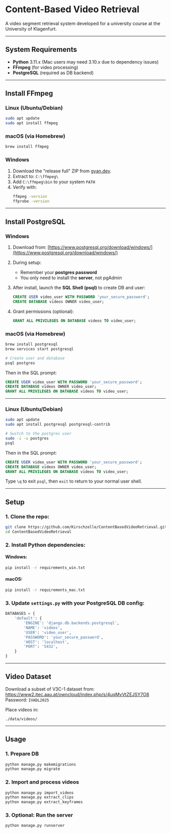 # Content-Based Video Retrieval  
A video segment retrieval system developed for a university course at the University of Klagenfurt.

---

## System Requirements

- **Python** 3.11.x (Mac users may need 3.10.x due to dependency issues)
- **FFmpeg** (for video processing)
- **PostgreSQL** (required as DB backend)

---

## Install FFmpeg

### Linux (Ubuntu/Debian)
```bash
sudo apt update
sudo apt install ffmpeg
```

### macOS (via Homebrew)
```bash
brew install ffmpeg
```

### Windows
1. Download the "release full" ZIP from [gyan.dev](https://www.gyan.dev/ffmpeg/builds/).
2. Extract to: `C:\ffmpeg\`
3. Add `C:\ffmpeg\bin` to your system `PATH`
4. Verify with:
   ```bash
   ffmpeg -version
   ffprobe -version
   ```

---

## Install PostgreSQL

### Windows
1. Download from: [https://www.postgresql.org/download/windows/](https://www.postgresql.org/download/windows/)
2. During setup:
   - Remember your **postgres password**
   - You only need to install the **server**, not pgAdmin
3. After install, launch the **SQL Shell (psql)** to create DB and user:
   ```sql
   CREATE USER video_user WITH PASSWORD 'your_secure_password';
   CREATE DATABASE videos OWNER video_user;
   ```

4. Grant permissions (optional):
   ```sql
   GRANT ALL PRIVILEGES ON DATABASE videos TO video_user;
   ```

### macOS (via Homebrew)
```bash
brew install postgresql
brew services start postgresql

# Create user and database
psql postgres
```
Then in the SQL prompt:
```sql
CREATE USER video_user WITH PASSWORD 'your_secure_password';
CREATE DATABASE videos OWNER video_user;
GRANT ALL PRIVILEGES ON DATABASE videos TO video_user;
```

---

### Linux (Ubuntu/Debian)
```bash
sudo apt update
sudo apt install postgresql postgresql-contrib

# Switch to the postgres user
sudo -i -u postgres
psql
```
Then in the SQL prompt:
```sql
CREATE USER video_user WITH PASSWORD 'your_secure_password';
CREATE DATABASE videos OWNER video_user;
GRANT ALL PRIVILEGES ON DATABASE videos TO video_user;
```
Type `\q` to exit `psql`, then `exit` to return to your normal user shell.

---

## Setup

### 1. Clone the repo:
```bash
git clone https://github.com/Kirschzelle/ContentBasedVideoRetrieval.git
cd ContentBasedVideoRetrieval
```

### 2. Install Python dependencies:

#### Windows:
```bash
pip install -r requirements_win.txt
```

#### macOS:
```bash
pip install -r requirements_mac.txt
```

### 3. Update `settings.py` with your PostgreSQL DB config:
```python
DATABASES = {
    'default': {
        'ENGINE': 'django.db.backends.postgresql',
        'NAME': 'videos',
        'USER': 'video_user',
        'PASSWORD': 'your_secure_password',
        'HOST': 'localhost',
        'PORT': '5432',
    }
}
```

---

## Video Dataset

Download a subset of V3C-1 dataset from:  
https://www2.itec.aau.at/owncloud/index.php/s/4uqMvVtZEJSY7O8  
Password: `IVADL2025`

Place videos in:

```
./data/videos/
```

---

## Usage

### 1. Prepare DB
```bash
python manage.py makemigrations
python manage.py migrate
```

### 2. Import and process videos
```bash
python manage.py import_videos
python manage.py extract_clips
python manage.py extract_keyframes
```

### 3. Optional: Run the server
```bash
python manage.py runserver
```
